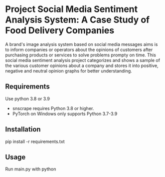 # Project Social Media Sentiment Analysis System: A Case Study of Food Delivery Companies
    
A brand's image analysis system based on social media messages aims is to inform companies or 
operators about the opinions of customers after purchasing products or services to solve problems prompty
on time. 
This social media sentiment analysis project categorizes and shows a sample of the various
customer opinions about a company and stores it into positive, negative and neutral opinion graphs for
better understanding.

## Requirements 

Use python 3.8 or 3.9 

* snscrape requires Python 3.8 or higher.
* PyTorch  on Windows only supports Python 3.7-3.9

## Installation

pip install -r requirements.txt

## Usage

Run main.py with python
